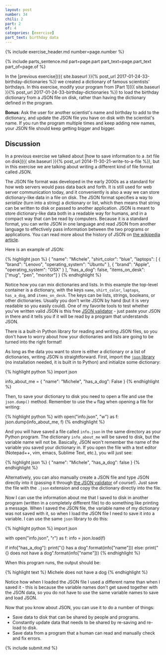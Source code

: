 ```yaml
---
layout: post
number: 34
chili: 2
part: 2
of: 4
categories: [exercise]
part_text: birthday data
---
```


{% include exercise_header.md number=page.number %}

{% include parts_sentence.md part=page.part part_text=page.part_text part_of=page.of %} 

In the [previous exercise]({{ site.baseurl }}{% post_url 2017-01-24-33-birthday-dictionaries %}) we created a dictionary of famous scientists' birthdays. In this exercise, modify your program from [Part 1]({{ site.baseurl }}{% post_url 2017-01-24-33-birthday-dictionaries %}) to load the birthday dictionary from a JSON file on disk, rather than having the dictionary defined in the program.

**Bonus**: Ask the user for another scientist's name and birthday to add to the dictionary, and update the JSON file you have on disk with the scientist's name. If you run the program multiple times and keep adding new names, your JSON file should keep getting bigger and bigger.

## Discussion

In a previous exercise we talked about [how to save information to a .txt file on disk]({{ site.baseurl }}{% post_url 2014-11-30-21-write-to-a-file %}), but in this exercise we are talking about writing a different kind of file format called JSON.

The JSON file format was developed in the early 2000s as a standard for how web servers would pass data back and forth. It is still used for web server communication today, and it conveniently is also a way we can store dictionary-like data in a file on disk. The JSON format specifies a way to _serialize_ (turn into a string) a dictionary or list, which then means that string can be written to disk or passed to another application. JSON is meant to store dictionary-like data both in a readable way for humans, and in a compact way that can be read by computers. Because it is a standard format, you can write JSON in one language and read JSON from another language to effectively pass information between the two programs or applications. You can read more about the history of JSON on [the wikipedia article](https://en.wikipedia.org/wiki/JSON).

Here is an example of JSON:

{% highlight json %}
{
    "name": "Michele",
    "shirt_color": "blue",
    "laptops": [
    {
        "brand": "Lenovo",
        "operating_system": "Ubuntu"
    },
    {
        "brand": "Apple",
        "operating_system": "OSX"
    }
    ],
    "has_a_dog": false,
    "items_on_desk": ["mug", "pen", "monitor"]
}
{% endhighlight %}

Notice how you can mix dictionaries and lists. In this example the top-level container is a dictionary, with the keys `name`, `shirt_color`, `laptops`, `has_a_dog`, and `items_on_desk`. The keys can be lists, strings, booleans, or other dictionaries. Usually you don't write JSON by hand (but it is very readable so you easily could). One of my favorite tools to test whether you've written valid JSON is this free [JSON validator](http://jsonlint.com/) - just paste your JSON in there and it tells you if it will be read by a program that understands JSON.

There is a built-in Python library for reading and writing JSON files, so you don't have to worry about how your dictionaries and lists are going to be turned into the right format!

As long as the data you want to store is either a dictionary or a list of dictionaries, writing JSON is straightforward. First, import the [`json` library](https://docs.python.org/3/library/json.html) (no installation needed, it is built in to Python) and initialize some dictionary:

{% highlight python %}
import json

info_about_me = {
    "name": "Michele",
    "has_a_dog": False
}
{% endhighlight %}

Then, to save your dictionary to disk you need to open a file and use the `json.dump()` method. Remember to use the `w` flag when opening a file for writing:

{% highlight python %}
with open("info.json", "w") as f:
    json.dump(info_about_me, f)
{% endhighlight %}

And you will have saved a file called `info.json` in the same directory as your Python program. The dictionary `info_about_me` will be saved to disk, but the variable name will not be. Basically, JSON won't remember the name of the variable you saved your dictionary in. If you open the file with a text editor (Notepad++, vim, emacs, Sublime Text, etc.), you will just see:

{% highlight json %}
{
    "name": "Michele",
    "has_a_dog": false
}
{% endhighlight %}

Alternatively, you can also manually create a JSON file and type JSON directly into it (passing it through [the JSON validator](http://jsonlint.com/) of course!). Just save the file with the `.json` extension and copy the dictionary directly into the file.

Now I can use the information about me that I saved to disk in another program (written in a completely different file) to do something like printing a message. When I saved the JSON file, the variable name of my dictionary was not saved with it, so when I load the JSON file I need to save it into a variable. I can use the same `json` library to do this:

{% highlight python %}
import json

with open("info.json", "r") as f:
    info = json.load(f)

if info["has_a_dog"]:
    print("{} has a dog".format(info["name"]))
else:
    print("{} does not have a dog".format(info["name"]))
{% endhighlight %}

When this program runs, the output should be:

{% highlight text %}
Michele does not have a dog
{% endhighlight %}

Notice how when I loaded the JSON file I used a different name than when I saved it - this is because the variable names don't get saved together with the JSON data, so you do not have to use the same variable names to save and load JSON.

Now that you know about JSON, you can use it to do a number of things:

* Save data to disk that can be shared by people and programs.
* Constantly update data that needs to be shared by re-saving and re-load to disk.
* Save data from a program that a human can read and manually check and fix errors.

{% include submit.md %}